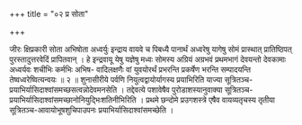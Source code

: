 +++
title = "०२ प्र सोता"

+++

जीरः क्षिप्रकारी सोता अभिषोता अध्वर्युः इन्द्राय वायवे च पिबध्यै पानार्थं अध्वरेषु यागेषु सोमं प्रास्थात् प्रातिष्ठिपत् पुरस्तादुत्तरवेदिं प्रापितवान् । हे इन्द्रवायू येषु यज्ञेषु मध्वः सोमस्य अग्रियं अग्रभवं प्रथमभागं देवयन्तो देवकामाः अध्वर्यवः शचीभिः कर्मभिः अभिष- वादिलक्षणैः वां युवयोरर्थं प्रभरन्ति प्रकर्षेण भरन्ति सम्पादयन्ति तेष्वध्वरेष्वित्यन्वयः ॥ २ ॥ शुनासीरीये पर्वणि नियुत्वद्वायोर्यागस्य प्रयाभिरिति याज्या सूत्रितञ्च-प्रयाभिर्यासिदाश्वांसमच्छसत्वन्नोदेवमनसेति । तद्देवत्ये पशावेषैव पुरोडाशस्यानुवाक्या सूत्रितञ्च-प्रयाभिर्यासिदाश्वांसमच्छानोनियुद्भिःशतिनीभिरिति । प्रथमे छन्दोमे प्रउगशस्त्रे एषैव वायव्यतृचस्य तृतीया सूत्रितञ्च-आवायोभूषशुचिपाउपनः प्रयाभिर्यासिदाश्वांसमच्छेति ।